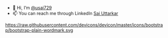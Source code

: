 - 👋 Hi, I’m <a href="https://www.github.com/usai729/">@usai729</a>
- 📫 You can reach me through LinkedIn <a href="https://www.linkedin.com/in/saiuttarkar/">Sai Uttarkar</a>


https://raw.githubusercontent.com/devicons/devicon/master/icons/bootstrap/bootstrap-plain-wordmark.svg

<!---
usai729/usai729 is a ✨ special ✨ repository because its `README.md` (this file) appears on your GitHub profile.
You can click the Preview link to take a look at your changes.
--->
